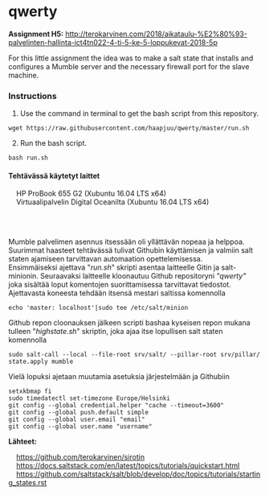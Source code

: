 # qwerty
**Assignment H5:** http://terokarvinen.com/2018/aikataulu-%E2%80%93-palvelinten-hallinta-ict4tn022-4-ti-5-ke-5-loppukevat-2018-5p


For this little assignment the idea was to make a salt state that installs and configures a Mumble server and the necessary firewall port for the slave machine.


### **Instructions**

1. Use the command in terminal to get the bash script from this repository.
```
wget https://raw.githubusercontent.com/haapjuu/qwerty/master/run.sh
```

2. Run the bash script.
```
bash run.sh
```


#### **Tehtävässä käytetyt laittet**

&nbsp;&nbsp;&nbsp;&nbsp;HP ProBook 655 G2 (Xubuntu 16.04 LTS x64)<br/>
&nbsp;&nbsp;&nbsp;&nbsp;Virtuaalipalvelin Digital Oceanilta (Xubuntu 16.04 LTS x64)
<br/>
<br/>

<br/>

Mumble palvelimen asennus itsessään oli yllättävän nopeaa ja helppoa. Suurimmat haasteet tehtävässä tulivat Githubin käyttämisen ja valmiin salt staten ajamiseen tarvittavan automaation opettelemisessa.
<br/>
Ensimmäiseksi ajettava "_run.sh_" skripti asentaa laitteelle Gitin ja salt-minionin. Seuraavaksi laitteelle kloonautuu Github repositoryni _"qwerty"_ joka sisältää loput komentojen suorittamisessa tarvittavat tiedostot. Ajettavasta koneesta tehdään itsensä mestari saltissa komennolla
```
echo 'master: localhost'|sudo tee /etc/salt/minion
```
Github repon cloonauksen jälkeen scripti bashaa kyseisen repon mukana tulleen "_highstate.sh_" skriptin, joka ajaa itse lopullisen salt staten komennolla
```
sudo salt-call --local --file-root srv/salt/ --pillar-root srv/pillar/  state.apply mumble
```
Vielä lopuksi ajetaan muutamia asetuksia järjestelmään ja Githubiin
```
setxkbmap fi
sudo timedatectl set-timezone Europe/Helsinki
git config --global credential.helper "cache --timeout=3600"
git config --global push.default simple
git config --global user.email "email"
git config --global user.name "username"
```



**Lähteet:**

&nbsp;&nbsp;&nbsp;&nbsp;https://github.com/terokarvinen/sirotin<br/>
&nbsp;&nbsp;&nbsp;&nbsp;https://docs.saltstack.com/en/latest/topics/tutorials/quickstart.html<br/>
&nbsp;&nbsp;&nbsp;&nbsp;https://github.com/saltstack/salt/blob/develop/doc/topics/tutorials/starting_states.rst<br/>
